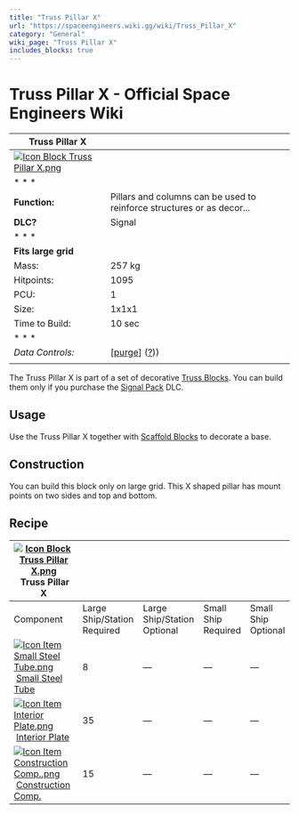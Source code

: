```yaml
---
title: "Truss Pillar X"
url: "https://spaceengineers.wiki.gg/wiki/Truss_Pillar_X"
category: "General"
wiki_page: "Truss Pillar X"
includes_blocks: true
---
```


# Truss Pillar X - Official Space Engineers Wiki

| Truss Pillar X |     |
| --- | --- |
| [![Icon Block Truss Pillar X.png](https://spaceengineers.wiki.gg/images/4/49/Icon_Block_Truss_Pillar_X.png?630870)](https://spaceengineers.wiki.gg/wiki/File:Icon_Block_Truss_Pillar_X.png) |     |
| * * * |     |
| **Function:** | Pillars and columns can be used to reinforce structures or as decor... |
| **DLC?** | Signal |
| * * * |     |
| **Fits large grid** |     |
| Mass: | 257 kg |
| Hitpoints: | 1095 |
| PCU: | 1   |
| Size: | 1x1x1 |
| Time to Build: | 10 sec |
| * * * |     |
| _Data Controls:_ | \[[purge](https://spaceengineers.wiki.gg/wiki/Truss_Pillar_X?action=purge)\] ([?](https://spaceengineers.wiki.gg/wiki/Template:Info_Block))) |
|     |     |

The Truss Pillar X is part of a set of decorative [Truss Blocks](https://spaceengineers.wiki.gg/wiki/Truss_Blocks "Truss Blocks"). You can build them only if you purchase the [Signal Pack](https://spaceengineers.wiki.gg/wiki/Signal_Pack "Signal Pack") DLC.

## Usage

Use the Truss Pillar X together with [Scaffold Blocks](https://spaceengineers.wiki.gg/wiki/Scaffold_Block "Scaffold Block") to decorate a base.

## Construction

You can build this block only on large grid. This X shaped pillar has mount points on two sides and top and bottom.

## Recipe

| [![Icon Block Truss Pillar X.png](https://spaceengineers.wiki.gg/images/thumb/4/49/Icon_Block_Truss_Pillar_X.png/21px-Icon_Block_Truss_Pillar_X.png?630870)](https://spaceengineers.wiki.gg/wiki/Truss_Pillar_X "Truss Pillar X") Truss Pillar X |     |     |     |     |
| --- | --- | --- | --- | --- |
| Component | Large Ship/Station  <br>Required | Large Ship/Station  <br>Optional | Small Ship  <br>Required | Small Ship  <br>Optional |
| [![Icon Item Small Steel Tube.png](https://spaceengineers.wiki.gg/images/thumb/f/f7/Icon_Item_Small_Steel_Tube.png/21px-Icon_Item_Small_Steel_Tube.png?4fe418)](https://spaceengineers.wiki.gg/wiki/Small_Steel_Tube "Small Steel Tube") [Small Steel Tube](https://spaceengineers.wiki.gg/wiki/Small_Steel_Tube "Small Steel Tube") | 8   | —   | —   | —   |
| [![Icon Item Interior Plate.png](https://spaceengineers.wiki.gg/images/thumb/7/77/Icon_Item_Interior_Plate.png/21px-Icon_Item_Interior_Plate.png?d80f8e)](https://spaceengineers.wiki.gg/wiki/Interior_Plate "Interior Plate") [Interior Plate](https://spaceengineers.wiki.gg/wiki/Interior_Plate "Interior Plate") | 35  | —   | —   | —   |
| [![Icon Item Construction Comp..png](https://spaceengineers.wiki.gg/images/thumb/4/45/Icon_Item_Construction_Comp..png/21px-Icon_Item_Construction_Comp..png?cdc26f)](https://spaceengineers.wiki.gg/wiki/Construction_Comp. "Construction Comp.") [Construction Comp.](https://spaceengineers.wiki.gg/wiki/Construction_Comp. "Construction Comp.") | 15  | —   | —   | —   |